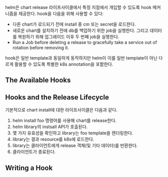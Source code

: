 helm은 chart release 라이프사이클에서 특정 지점에서 개입할 수 있도록 hook 메커니즘을 제공한다. hook을 다음을 위해 사용할 수 있다:

- 다른 chart가 로드되기 전에 install 중 cm 또는 secret을 로드한다.
- 새로운 chart를 설치하기 전에 db를 백업하기 위한 job을 실행한다. 그리고 데이터를 복원하기 위해 업그레이드 이후 두 번째 job을 실행한다.
- Run a Job before deleting a release to gracefully take a service out of rotation before removing it.

hook은 일반 template과 동일하게 동작하지만 helm이 이를 일반 template이 아닌 다르게 활용할 수 있도록 특별한 k8s annotation을 포함한다.

## The Available Hooks

## Hooks and the Release Lifecycle
기본적으로 chart install에 대한 라이프사이클은 다음과 같다.

1. helm install foo 명령어를 사용해 chart를 release한다.
2. helm library의 instsall API가 호출된다.
3. 몇 가지 유효성을 확인하고 library는 foo template을 렌더링한다.
4. library는 결과 resource를 k8s에 로드한다.
5. library는 클라이언트에게 release 객체(및 기타 데이터)를 반환한다.
6. 클라이언트가 종료된다.

## Writing a Hook

